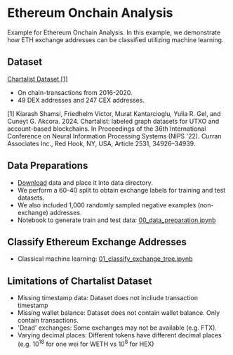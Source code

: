 # Ethereum Onchain Analysis
Example for Ethereum Onchain Analysis. In this example, we demonstrate how ETH exchange addresses can be classified utilizing machine learning.

## Dataset
[Chartalist Dataset [1]](https://chartalist.org/eth/TaskTypePrediction.html)

- On chain-transactions from 2016-2020.
- 49 DEX addresses and 247 CEX addresses.

[1] Kiarash Shamsi, Friedhelm Victor, Murat Kantarcioglu, Yulia R. Gel, and Cuneyt G. Akcora. 2024. Chartalist: labeled graph datasets for UTXO and account-based blockchains. In Proceedings of the 36th International Conference on Neural Information Processing Systems (NIPS '22). Curran Associates Inc., Red Hook, NY, USA, Article 2531, 34926–34939.

## Data Preparations
- [Download](https://chartalist.org/eth/TaskTypePrediction.html) data and place it into data directory.
- We perform a 60-40 split to obtain exchange labels for training and test datasets.
- We also included 1,000 randomly sampled negative examples (non-exchange) addresses.
- Notebook to generate train and test data: [00_data_preparation.ipynb](00_data_preparation.ipynb)

## Classify Ethereum Exchange Addresses
- Classical machine learning: [01_classify_exchange_tree.ipynb](01_classify_exchange_tree.ipynb)

## Limitations of Chartalist Dataset
- Missing timestamp data: Dataset does not incliude transaction timestamp
- Missing wallet balance: Dataset does not contain wallet balance. Only contain transactions.
- 'Dead' exchanges: Some exchanges may not be available (e.g. FTX).
- Varying decimal places: Different tokens have different decimal places (e.g. $10^{18}$ for one wei for WETH vs $10^8$ for HEX)

